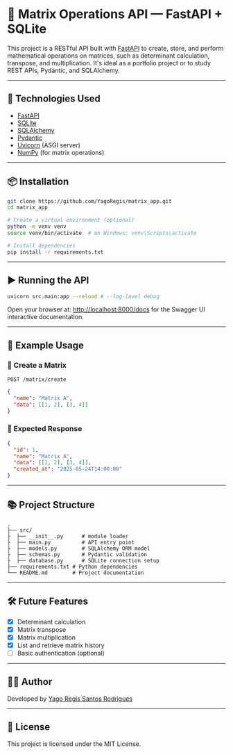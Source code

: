 # 📐 Matrix Operations API — FastAPI + SQLite

This project is a RESTful API built with [FastAPI](https://fastapi.tiangolo.com/) to create, store, and perform mathematical operations on matrices, such as determinant calculation, transpose, and multiplication. It's ideal as a portfolio project or to study REST APIs, Pydantic, and SQLAlchemy.

---

## 🚀 Technologies Used

- [FastAPI](https://fastapi.tiangolo.com/)
- [SQLite](https://www.sqlite.org/)
- [SQLAlchemy](https://www.sqlalchemy.org/)
- [Pydantic](https://docs.pydantic.dev/)
- [Uvicorn](https://www.uvicorn.org/) (ASGI server)
- [NumPy](https://numpy.org/) (for matrix operations)

---

## 📦 Installation

```bash
git clone https://github.com/YagoRegis/matrix_app.git
cd matrix_app

# Create a virtual environment (optional)
python -m venv venv
source venv/bin/activate  # on Windows: venv\Scripts\activate

# Install dependencies
pip install -r requirements.txt
```

---

## ▶️ Running the API

```bash
uvicorn src.main:app --reload # --log-level debug
```

Open your browser at: [http://localhost:8000/docs](http://localhost:8000/docs) for the Swagger UI interactive documentation.

---

## 🧪 Example Usage

### 🔹 Create a Matrix
`POST /matrix/create`

```json
{
  "name": "Matrix A",
  "data": [[1, 2], [3, 4]]
}
```

### 🔸 Expected Response

```json
{
  "id": 1,
  "name": "Matrix A",
  "data": [[1, 2], [3, 4]],
  "created_at": "2025-05-24T14:00:00"
}
```

---

## 📚 Project Structure

```
.
├── src/
├  ├── __init__.py      # module loader  
├  ├── main.py          # API entry point
├  ├── models.py        # SQLAlchemy ORM model
├  ├── schemas.py       # Pydantic validation
├  ├── database.py      # SQLite connection setup
├── requirements.txt # Python dependencies
└── README.md        # Project documentation
```

---

## 🛠️ Future Features

- [x] Determinant calculation
- [x] Matrix transpose
- [x] Matrix multiplication
- [x] List and retrieve matrix history
- [ ] Basic authentication (optional)

---

## 🧑‍💻 Author

Developed by [Yago Regis Santos Rodrigues](https://github.com/YagoRegis)

---

## 📝 License

This project is licensed under the MIT License.
